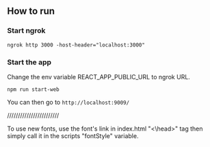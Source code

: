 ## How to run

### Start ngrok
```
ngrok http 3000 -host-header="localhost:3000"
```

### Start the app

Change the env variable REACT_APP_PUBLIC_URL to ngrok URL.

```
npm run start-web
```

You can then go to `http://localhost:9009/`

////////////////////////

To use new fonts, use the font's link in index.html "<\head>" tag then simply call it in the scripts "fontStyle" variable.
